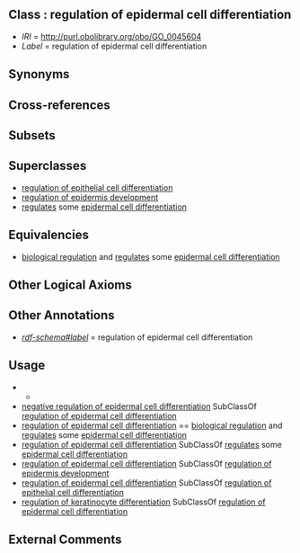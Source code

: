 
## Class : regulation of epidermal cell differentiation

 * *IRI* = http://purl.obolibrary.org/obo/GO_0045604
 * *Label* = regulation of epidermal cell differentiation

## Synonyms


## Cross-references


## Subsets


## Superclasses

 * [regulation of epithelial cell differentiation](../../GO/56/GO_0030856.md)
 * [regulation of epidermis development](../../GO/82/GO_0045682.md)
 * [regulates](../../RO/11/RO_0002211.md) some [epidermal cell differentiation](../../GO/13/GO_0009913.md)

## Equivalencies

 * [biological regulation](../../GO/07/GO_0065007.md) and [regulates](../../RO/11/RO_0002211.md) some [epidermal cell differentiation](../../GO/13/GO_0009913.md)

## Other Logical Axioms


## Other Annotations

 * *[rdf-schema#label](../../el/rdf-schema#label.md)* = regulation of epidermal cell differentiation

## Usage

 * -
 * [negative regulation of epidermal cell differentiation](../../GO/05/GO_0045605.md) SubClassOf [regulation of epidermal cell differentiation](../../GO/04/GO_0045604.md)
 * [regulation of epidermal cell differentiation](../../GO/04/GO_0045604.md) == [biological regulation](../../GO/07/GO_0065007.md) and [regulates](../../RO/11/RO_0002211.md) some [epidermal cell differentiation](../../GO/13/GO_0009913.md)
 * [regulation of epidermal cell differentiation](../../GO/04/GO_0045604.md) SubClassOf [regulates](../../RO/11/RO_0002211.md) some [epidermal cell differentiation](../../GO/13/GO_0009913.md)
 * [regulation of epidermal cell differentiation](../../GO/04/GO_0045604.md) SubClassOf [regulation of epidermis development](../../GO/82/GO_0045682.md)
 * [regulation of epidermal cell differentiation](../../GO/04/GO_0045604.md) SubClassOf [regulation of epithelial cell differentiation](../../GO/56/GO_0030856.md)
 * [regulation of keratinocyte differentiation](../../GO/16/GO_0045616.md) SubClassOf [regulation of epidermal cell differentiation](../../GO/04/GO_0045604.md)

## External Comments


